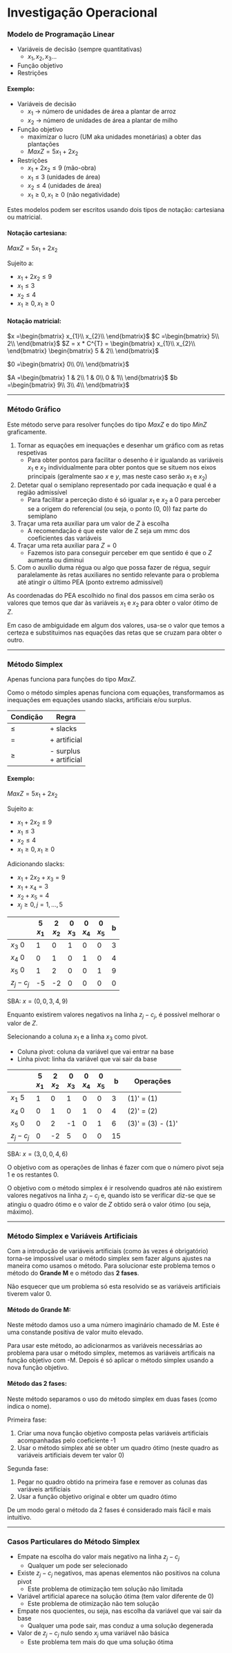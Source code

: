 # Investigação Operacional

### **Modelo de Programação Linear**

- Variáveis de decisão (sempre quantitativas)
    - $x_{1}, x_{2}, x_{3} ...$
- Função objetivo
- Restrições

#### **Exemplo:**

- Variáveis de decisão
    - $x_{1}$ → número de unidades de área a plantar de arroz
    - $x_{2}$ → número de unidades de área a plantar de milho
- Função objetivo
    - maximizar o lucro (UM aka unidades monetárias) a obter das plantações
    - $Max Z = 5x_{1} + 2x_{2}$
- Restrições
    - $x_{1} + 2x_{2} \leqslant 9$ (mão-obra)
    - $x_{1} \leqslant 3$ (unidades de área)
    - $x_{2} \leqslant 4$ (unidades de área)
    - $x_{1} \geqslant 0, x_{1} \geqslant 0$ (não negatividade)

Estes modelos podem ser escritos usando dois tipos de notação: cartesiana ou matricial.

#### **Notação cartesiana:**

$Max Z = 5x_{1} + 2x_{2}$

Sujeito a:
- $x_{1} + 2x_{2} \leqslant 9$
- $x_{1} \leqslant 3$ 
- $x_{2} \leqslant 4$
- $x_{1} \geqslant 0, x_{1} \geqslant 0$

#### **Notação matricial:**

$x =\begin{bmatrix}
x_{1}\\
x_{2}\\
\end{bmatrix}$
$C =\begin{bmatrix}
5\\
2\\
\end{bmatrix}$
$Z = x * C^{T} = \begin{bmatrix}
x_{1}\\
x_{2}\\
\end{bmatrix} 
\begin{bmatrix}
5 & 2\\
\end{bmatrix}$

$0 =\begin{bmatrix}
0\\
0\\
\end{bmatrix}$

$A =\begin{bmatrix}
1 & 2\\
1 & 0\\
0 & 1\\
\end{bmatrix}$
$b =\begin{bmatrix}
9\\
3\\
4\\
\end{bmatrix}$

---

### **Método Gráfico**

Este método serve para resolver funções do tipo $Max Z$ e do tipo $Min Z$ graficamente.

1. Tornar as equações em inequações e desenhar um gráfico com as retas respetivas
    - Para obter pontos para facilitar o desenho é ir igualando as variáveis $x_{1}$ e $x_{2}$ individualmente para obter pontos que se situem nos eixos principais (geralmente sao $x$ e $y$, mas neste caso serão $x_{1}$ e $x_{2}$)
2. Detetar qual o semiplano representado por cada inequação e qual é a região admissível
    - Para facilitar a perceção disto é só igualar $x_{1}$ e $x_{2}$ a 0 para perceber se a origem do referencial (ou seja, o ponto (0, 0)) faz parte do semiplano
3. Traçar uma reta auxiliar para um valor de $Z$ à escolha
    - A recomendação é que este valor de Z seja um mmc dos coeficientes das variáveis
4. Traçar uma reta auxiliar para $Z = 0$
    - Fazemos isto para conseguir perceber em que sentido é que o $Z$ aumenta ou diminui
5. Com o auxílio duma régua ou algo que possa fazer de régua, seguir paralelamente às retas auxiliares no sentido relevante para o problema até atingir o último PEA (ponto extremo admissível)

As coordenadas do PEA escolhido no final dos passos em cima serão os valores que temos que dar às variáveis $x_{1}$ e $x_{2}$ para obter o valor ótimo de $Z$.

Em caso de ambiguidade em algum dos valores, usa-se o valor que temos a certeza e substituimos nas equações das retas que se cruzam para obter o outro.

---

### **Método Simplex**

Apenas funciona para funções do tipo $Max Z$.

Como o método simples apenas funciona com equações, transformamos as inequações em equações usando slacks, artificiais e/ou surplus.

| Condição | Regra |
| --- | --- |
| $\leqslant$ | + slacks |
| $=$ | + artificial |
| $\geqslant$ | - surplus <br> + artificial |

#### **Exemplo:**

$Max Z = 5x_{1} + 2x_{2}$

Sujeito a:
- $x_{1} + 2x_{2} \leqslant 9$
- $x_{1} \leqslant 3$ 
- $x_{2} \leqslant 4$
- $x_{1} \geqslant 0, x_{1} \geqslant 0$

Adicionando slacks:

- $x_{1} + 2x_{2} + x_{3} = 9$
- $x_{1} + x_{4} = 3$ 
- $x_{2} + x_{5} = 4$
- $x_{j} \geqslant 0, j = 1, ..., 5$

| | 5 <br> $x_{1}$ | 2 <br> $x_{2}$ | 0 <br> $x_{3}$ | 0 <br> $x_{4}$ | 0 <br> $x_{5}$ | b |
| --- | --- | --- | --- | --- | --- | --- |
| $x_{3}$ 0 | 1 | 0 | 1 | 0 | 0 | 3 |
| $x_{4}$ 0 | 0 | 1 | 0 | 1 | 0 | 4 |
| $x_{5}$ 0 | 1 | 2 | 0 | 0 | 1 | 9 |
| $z_{j} - c_{j}$ | -5 | -2 | 0 | 0 | 0 | 0 |
SBA: $x=(0, 0, 3, 4, 9)$

Enquanto existirem valores negativos na linha $z_{j}-c_{j}$, é possivel melhorar o valor de $Z$.

Selecionando a coluna $x_{1}$ e a linha $x_{3}$ como pivot.

- Coluna pivot: coluna da variável que vai entrar na base
- Linha pivot: linha da variável que vai sair da base

| | 5 <br> $x_{1}$ | 2 <br> $x_{2}$ | 0 <br> $x_{3}$ | 0 <br> $x_{4}$ | 0 <br> $x_{5}$ | b | Operações |
| --- | --- | --- | --- | --- | --- | --- | --- |
| $x_{1}$ 5 | 1 | 0 | 1 | 0 | 0 | 3 | (1)' = (1) |
| $x_{4}$ 0 | 0 | 1 | 0 | 1 | 0 | 4 | (2)' = (2) |
| $x_{5}$ 0 | 0 | 2 | -1 | 0 | 1 | 6 | (3)' = (3) - (1)' |
| $z_{j} - c_{j}$ | 0 | -2 | 5 | 0 | 0 | 15 | |
SBA: $x=(3, 0, 0, 4, 6)$

O objetivo com as operações de linhas é fazer com que o número pivot seja 1 e os restantes 0.

O objetivo com o método simplex é ir resolvendo quadros até não existirem valores negativos na linha $z_{j} - c_{j}$ e, quando isto se verificar diz-se que se atingiu o quadro ótimo e o valor de $Z$ obtido será o valor ótimo (ou seja, máximo).

---

### **Método Simplex e Variáveis Artificiais**

Com a introdução de variáveis artificiais (como às vezes é obrigatório) torna-se impossível usar o método simplex sem fazer alguns ajustes na maneira como usamos o método. Para solucionar este problema temos o método do **Grande M** e o método das **2 fases**.

Não esquecer que um problema só esta resolvido se as variáveis artificiais tiverem valor 0.

#### **Método do Grande M:**

Neste método damos uso a uma número imaginário chamado de M. Este é uma constande positiva de valor muito elevado.

Para usar este método, ao adicionarmos as variáveis necessárias ao problema para usar o método simplex, metemos as variáveis artificais na função objetivo com -M. Depois é só aplicar o método simplex usando a nova função objetivo.

#### **Método das 2 fases:**

Neste método separamos o uso do método simplex em duas fases (como indica o nome).

Primeira fase:

1. Criar uma nova função objetivo composta pelas variáveis artificiais acompanhadas pelo coeficiente -1
2. Usar o método simplex até se obter um quadro ótimo (neste quadro as variáveis artificiais devem ter valor 0)

Segunda fase:

1. Pegar no quadro obtido na primeira fase e remover as colunas das variáveis artificiais
2. Usar a função objetivo original e obter um quadro ótimo

De um modo geral o método da 2 fases é considerado mais fácil e mais intuitivo.

---

### **Casos Particulares do Método Simplex**

- Empate na escolha do valor mais negativo na linha $z_{j} - c_{j}$
    - Qualquer um pode ser selecionado
- Existe $z_{j} - c_{j}$ negativos, mas apenas elementos não positivos na coluna pivot
    - Este problema de otimização tem solução não limitada
- Variável artificial aparece na solução ótima (tem valor diferente de 0)
    - Este problema de otimização não tem solução
- Empate nos quocientes, ou seja, nas escolha da variável que vai sair da base
    - Qualquer uma pode sair, mas conduz a uma solução degenerada
- Valor de $z_{j} - c_{j}$ nulo sendo $x_{j}$ uma variável não básica
    - Este problema tem mais do que uma solução ótima